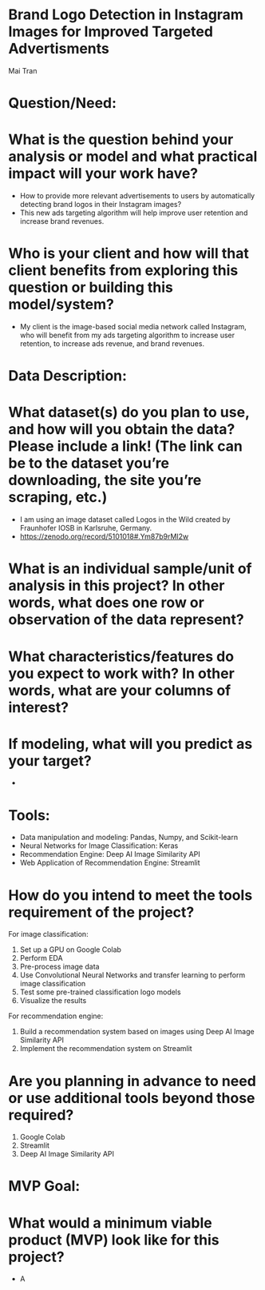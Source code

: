 # Brand Logo Detection in Instagram Images for Improved Targeted Advertisments
Mai Tran

# Question/Need:
# What is the question behind your analysis or model and what practical impact will your work have?
- How to provide more relevant advertisements to users by automatically detecting brand logos in their Instagram images? 
- This new ads targeting algorithm will help improve user retention and increase brand revenues. 

# Who is your client and how will that client benefits from exploring this question or building this model/system?
- My client is the image-based social media network called Instagram, who will benefit from my ads targeting algorithm to increase user retention, to increase ads revenue, and brand revenues. 

# Data Description:
# What dataset(s) do you plan to use, and how will you obtain the data? Please include a link! (The link can be to the dataset you’re downloading, the site you’re scraping, etc.)
- I am using an image dataset called Logos in the Wild created by Fraunhofer IOSB in Karlsruhe, Germany. 
- https://zenodo.org/record/5101018#.Ym87b9rMI2w

# What is an individual sample/unit of analysis in this project? In other words, what does one row or observation of the data represent?

# What characteristics/features do you expect to work with? In other words, what are your columns of interest?

# If modeling, what will you predict as your target?
- 

# Tools:
- Data manipulation and modeling: Pandas, Numpy, and Scikit-learn
- Neural Networks for Image Classification: Keras
- Recommendation Engine: Deep AI Image Similarity API
- Web Application of Recommendation Engine: Streamlit

# How do you intend to meet the tools requirement of the project?
For image classification:
1) Set up a GPU on Google Colab
2) Perform EDA
3) Pre-process image data
4) Use Convolutional Neural Networks and transfer learning to perform image classification
5) Test some pre-trained classification logo models
6) Visualize the results

For recommendation engine:
1) Build a recommendation system based on images using Deep AI Image Similarity API
2) Implement the recommendation system on Streamlit

# Are you planning in advance to need or use additional tools beyond those required?
1) Google Colab
2) Streamlit
3) Deep AI Image Similarity API

# MVP Goal:
# What would a minimum viable product (MVP) look like for this project?
- A
